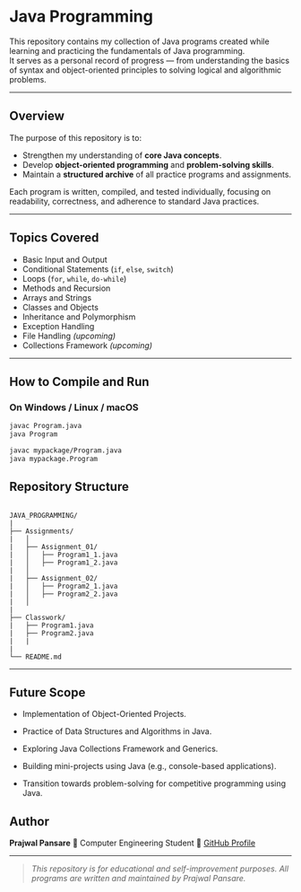 # Java Programming

This repository contains my collection of Java programs created while learning and practicing the fundamentals of Java programming.  
It serves as a personal record of progress — from understanding the basics of syntax and object-oriented principles to solving logical and algorithmic problems.

---

## Overview
The purpose of this repository is to:
- Strengthen my understanding of **core Java concepts**.  
- Develop **object-oriented programming** and **problem-solving skills**.  
- Maintain a **structured archive** of all practice programs and assignments.

Each program is written, compiled, and tested individually, focusing on readability, correctness, and adherence to standard Java practices.

---

## Topics Covered
- Basic Input and Output  
- Conditional Statements (`if`, `else`, `switch`)  
- Loops (`for`, `while`, `do-while`)  
- Methods and Recursion  
- Arrays and Strings  
- Classes and Objects  
- Inheritance and Polymorphism  
- Exception Handling  
- File Handling *(upcoming)*  
- Collections Framework *(upcoming)*  

---

## How to Compile and Run

### On Windows / Linux / macOS
```bash
javac Program.java
java Program

javac mypackage/Program.java
java mypackage.Program
```
## Repository Structure
```

JAVA_PROGRAMMING/
|
├── Assignments/
|   │
|   ├── Assignment_01/
|   │   ├── Program1_1.java
|   │   ├── Program1_2.java
|   │
|   ├── Assignment_02/
|   │   ├── Program2_1.java
|   │   ├── Program2_2.java
|   │
|
├── Classwork/
|   ├── Program1.java
|   ├── Program2.java
|   |
|
└── README.md
```
---

## Future Scope

- Implementation of Object-Oriented Projects.

- Practice of Data Structures and Algorithms in Java.

- Exploring Java Collections Framework and Generics.

- Building mini-projects using Java (e.g., console-based applications).

- Transition towards problem-solving for competitive programming using Java.

## Author

**Prajwal Pansare**
📍 Computer Engineering Student
🔗 [GitHub Profile](https://github.com/pansareprajwal)

---

> *This repository is for educational and self-improvement purposes. All programs are written and maintained by Prajwal Pansare.*